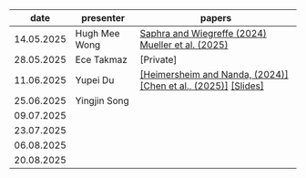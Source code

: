 | date       | presenter     | papers |
|------------|---------------|--------|
| 14.05.2025 | Hugh Mee Wong | [Saphra and Wiegreffe (2024)](https://openreview.net/forum?id=schAf4BPtD)  [Mueller et al. (2025)](https://arxiv.org/abs/2504.13151) |
| 28.05.2025 | Ece Takmaz    | [Private] |
| 11.06.2025 | Yupei Du      | [[Heimersheim and Nanda, (2024)]](https://arxiv.org/abs/2404.15255) [[Chen et al., (2025)]](https://arxiv.org/abs/2505.10039) [[Slides]](https://docs.google.com/presentation/d/1OKS6frbaOWfp-GIi0RI84q2v_ehkPpGCRsJuex2KRKw/edit?usp=sharing)    |
| 25.06.2025 | Yingjin Song  |        |
| 09.07.2025 |               |        |
| 23.07.2025 |               |        |
| 06.08.2025 |               |        |
| 20.08.2025 |               |        |
